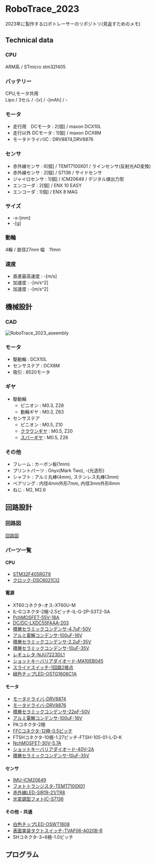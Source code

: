 # RoboTrace_2023

2023年に製作するロボトレーサーのリポジトリ(見返すためのメモ)  

## Technical data

### CPU 
ARM系 / STmicro stm32f405

### バッテリー
CPU,モータ共用  
Lipo / 3セル / -[v] / -[mAh] / -  

### モータ
- 走行用　DCモータ : 2[個] / maxon DCX10L  
- 走行以外 DCモータ : 1[個] / maxon DCX8M  
- モータドライバIC : DRV8874,DRV8876

### センサ
- 赤外線センサ : 6[個] / TEMT7100X01 / ラインセンサ(反射光AD変換)  
- 赤外線センサ : 2[個] / S7136 / サイドセンサ  
- ジャイロセンサ : 1[個] / ICM20649 / デジタル値出力型  
- エンコーダ : 2[個] / ENX 10 EASY  
- エンコーダ : 1[個] / ENX 8 MAG  

### サイズ
- -x-[mm]
- -[g]

### 動輪
4輪 / 直径27mm 幅　11mm

### 速度
- 直進最高速度 : -[m/s]
- 加速度 : -[m/s^2]
- 加速度 : -[m/s^2]

## 機械設計
### CAD
![RoboTrace_2023_aseembly](https://github.com/Yuto2511/RoboTrace_2023/assets/83150974/e4d29c2c-2e9d-4079-8f14-94e62b698d20)

### モータ
- 駆動輪 : DCX10L
- センサステア : DCX8M
- 吸引 : 8520モータ

### ギヤ
- 駆動輪
  - ピニオン : M0.3, Z28
  - 動輪ギヤ : M0.3, Z63
- センサステア
  - ピニオン : M0.5, Z10
  - [クラウンギヤ](https://www.tamiya.com/japan/products/15462/index.html) : M0.5, Z20
  - [スパーギヤ](https://www.tamiya.com/japan/products/15434/index.html) : M0.5, Z26

### その他
- フレーム : カーボン板(1mm)
- プリントパーツ : Onyx(Mark Two), -(光造形)
- シャフト : アルミ丸棒(4mm), ステンレス丸棒(3mm)
- ベアリング : 内径4mm外形7mm, 内径3mm外形6mm
- ねじ : M2, M2.6

## 回路設計

### 回路図
[回路図](https://github.com/Yuto2511/RoboTrace_2023/blob/main/RoboTrace_2023.pdf)

### パーツ一覧

#### CPU
- [STM32F405RGT6](https://www.stmcu.jp/stm32/stm32f4/stm32f405415/12229/)
- [クロック-DSC6021CI2](https://www.digikey.jp/ja/products/detail/microchip-technology/DSC6021CI2A-009S/8639204)

#### 電源
- XT60コネクタ-オス-XT60U-M
- IL-Gコネクタ-2極-2.5ピッチ-IL-G-2P-S3T2-SA
- [PchMOSFET-55V-18A](https://akizukidenshi.com/catalog/g/gI-06021/)
- [DC/DC-LXDC55FAAA-203](https://akizukidenshi.com/catalog/g/gM-09577/)
- [積層セラミックコンデンサ-4.7uF-50V](https://akizukidenshi.com/catalog/g/gP-15634/)
- [アルミ電解コンデンサ-100uF-16V](https://akizukidenshi.com/catalog/g/gP-17422/)
- [積層セラミックコンデンサ-2.2uF-35V](https://akizukidenshi.com/catalog/g/gP-16077/)
- [積層セラミックコンデンサ-10uF-35V](https://akizukidenshi.com/catalog/g/gP-13336/)
- [レギュレタ-NJU7223DL1](https://akizukidenshi.com/catalog/g/gI-03705/)
- [ショットキーバリアダイオード-MA10EB045](https://www.digikey.jp/ja/products/detail/kyocera-avx/MA10EB045/16580541?s=N4IgTCBcDaILYEMCMAGApgIxQFgKwgF0BfIA)
- [スライドスイッチ-1回路2接点](https://akizukidenshi.com/catalog/g/gP-13989/)
- [緑色チップLED-OSTG1608C1A](https://akizukidenshi.com/catalog/g/gI-06417/)

#### モータ
- [モータドライバ-DRV8874](https://www.mouser.jp/ProductDetail/Texas-Instruments/DRV8874QPWPRQ1?qs=mAH9sUMRCttZUT1myh3Itg%3D%3D)
- [モータドライバ-DRV8876](https://www.digikey.jp/ja/products/detail/texas-instruments/DRV8876PWPR/10270191)
- [積層セラミックコンデンサ-22pF-50V](https://akizukidenshi.com/catalog/g/gP-11626/)
- [アルミ電解コンデンサ-100uF-16V](https://akizukidenshi.com/catalog/g/gP-17422/)
- PAコネクタ-2極
- [FFCコネクタ-12極-0.5ピッチ](https://www.digikey.jp/ja/products/detail/molex/0527451297/3044841?s=N4IgTCBcDaILIHsA2BTAHgAgKxgOwBYsBaARjAE5cQBdAXyA)
- FTSHコネクタ-10極-1.27ピッチ-FTSH-105-01-L-D-K
- [NchMOSFET-30V-5.7A](https://akizukidenshi.com/catalog/g/gI-14653/)
- [ショットキーバリアダイオード-40V-2A](https://akizukidenshi.com/catalog/g/gI-02073/)
- [積層セラミックコンデンサ-10uF-35V](https://akizukidenshi.com/catalog/g/gP-13336/)

#### センサ
- [IMU-ICM20649](https://www.digikey.jp/ja/products/detail/tdk-invensense/ICM-20649/8540792)
- [フォトトランジスタ-TEMT7100X01](https://www.digikey.jp/ja/products/detail/vishay-semiconductor-opto-division/TEMT7100X01/4743803)
- [赤外線LED-SIR19-21/TR8](https://www.digikey.jp/ja/products/detail/everlight-electronics-co-ltd/SIR19-21C-TR8/2676159)
- [光変調型フォトIC-S7136](https://akizukidenshi.com/catalog/g/gI-02425/)

#### その他・共通
- [白色チップLED-OSWT1608](https://akizukidenshi.com/catalog/g/gI-03986/)
- [表面実装タクトスイッチ-TVAF06-A020B-R](https://akizukidenshi.com/catalog/g/gP-14888/)
- SHコネクタ-3~6極-1.0ピッチ

## プログラム

